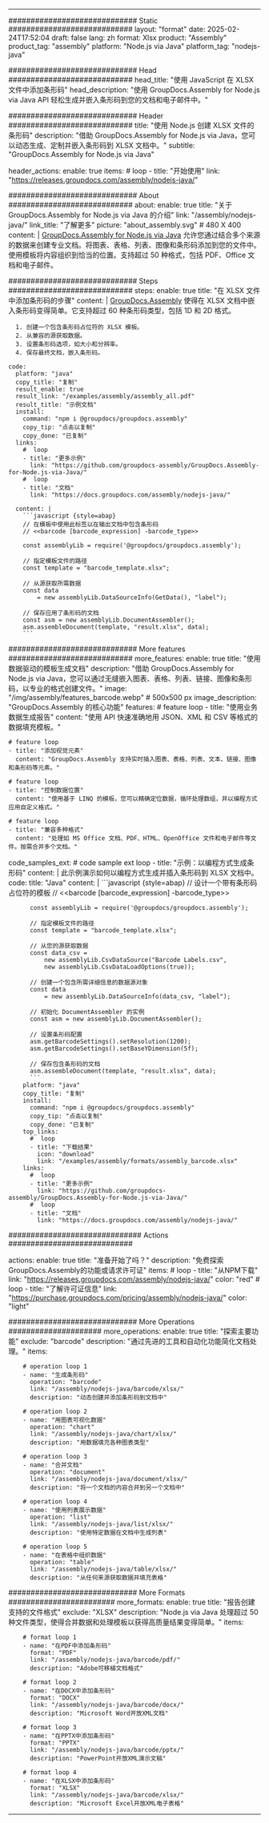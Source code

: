 



---
############################# Static ############################
layout: "format"
date:  2025-02-24T17:52:04
draft: false
lang: zh
format: Xlsx
product: "Assembly"
product_tag: "assembly"
platform: "Node.js via Java"
platform_tag: "nodejs-java"

############################# Head ############################
head_title: "使用 JavaScript 在 XLSX 文件中添加条形码"
head_description: "使用 GroupDocs.Assembly for Node.js via Java API 轻松生成并嵌入条形码到您的文档和电子邮件中。"

############################# Header ############################
title: "使用 Node.js 创建 XLSX 文件的条形码" 
description: "借助 GroupDocs.Assembly for Node.js via Java，您可以动态生成、定制并嵌入条形码到 XLSX 文档中。"
subtitle: "GroupDocs.Assembly for Node.js via Java" 

header_actions:
  enable: true
  items:
    #  loop
    - title: "开始使用"
      link: "https://releases.groupdocs.com/assembly/nodejs-java/"
      
############################# About ############################
about:
    enable: true
    title: "关于 GroupDocs.Assembly for Node.js via Java 的介绍"
    link: "/assembly/nodejs-java/"
    link_title: "了解更多"
    picture: "about_assembly.svg" # 480 X 400
    content: |
       [GroupDocs.Assembly for Node.js via Java](/assembly/nodejs-java/) 允许您通过结合多个来源的数据来创建专业文档。将图表、表格、列表、图像和条形码添加到您的文件中。使用模板将内容组织到恰当的位置。支持超过 50 种格式，包括 PDF、Office 文档和电子邮件。

############################# Steps ############################
steps:
    enable: true
    title: "在 XLSX 文件中添加条形码的步骤"
    content: |
      [GroupDocs.Assembly](/assembly/nodejs-java/) 使得在 XLSX 文档中嵌入条形码变得简单。它支持超过 60 种条形码类型，包括 1D 和 2D 格式。
      
      1. 创建一个包含条形码占位符的 XLSX 模板。
      2. 从兼容的源获取数据。
      3. 设置条形码选项，如大小和分辨率。
      4. 保存最终文档，嵌入条形码。
   
    code:
      platform: "java"
      copy_title: "复制"
      result_enable: true
      result_link: "/examples/assembly/assembly_all.pdf"
      result_title: "示例文档"
      install:
        command: "npm i @groupdocs/groupdocs.assembly"
        copy_tip: "点击以复制"
        copy_done: "已复制"
      links:
        #  loop
        - title: "更多示例"
          link: "https://github.com/groupdocs-assembly/GroupDocs.Assembly-for-Node.js-via-Java/"
        #  loop
        - title: "文档"
          link: "https://docs.groupdocs.com/assembly/nodejs-java/"
          
      content: |
        ```javascript {style=abap}
        // 在模板中使用此标签以在输出文档中包含条形码
        // <<barcode [barcode_expression] -barcode_type>>
    
        const assemblyLib = require('@groupdocs/groupdocs.assembly');

        // 指定模板文件的路径
        const template = "barcode_template.xlsx";

        // 从源获取所需数据
        const data 
            = new assemblyLib.DataSourceInfo(GetData(), "label");

        // 保存应用了条形码的文档
        const asm = new assemblyLib.DocumentAssembler();
        asm.assembleDocument(template, "result.xlsx", data);
        ```           

############################# More features ############################
more_features:
  enable: true
  title: "使用数据驱动的模板生成文档"
  description: "借助 GroupDocs.Assembly for Node.js via Java，您可以通过无缝嵌入图表、表格、列表、链接、图像和条形码，以专业的格式创建文件。"
  image: "/img/assembly/features_barcode.webp" # 500x500 px
  image_description: "GroupDocs.Assembly 的核心功能"
  features:
    # feature loop
    - title: "使用业务数据生成报告"
      content: "使用 API 快速准确地用 JSON、XML 和 CSV 等格式的数据填充模板。"

    # feature loop
    - title: "添加视觉元素"
      content: "GroupDocs.Assembly 支持实时插入图表、表格、列表、文本、链接、图像和条形码等元素。"

    # feature loop
    - title: "控制数据位置"
      content: "使用基于 LINQ 的模板，您可以精确定位数据，循环处理数组，并以编程方式应用自定义格式。"

    # feature loop
    - title: "兼容多种格式"
      content: "处理如 MS Office 文档、PDF、HTML、OpenOffice 文件和电子邮件等文件。按需合并多个文档。"
      
  code_samples_ext:
    # code sample ext loop
    - title: "示例：以编程方式生成条形码"
      content: |
        此示例演示如何以编程方式生成并插入条形码到 XLSX 文档中。
      code:
        title: "Java"
        content: |
          ```javascript {style=abap}
          // 设计一个带有条形码占位符的模板
          // <<barcode [barcode_expression] -barcode_type>>
          
          const assemblyLib = require('@groupdocs/groupdocs.assembly');

          // 指定模板文件的路径
          const template = "barcode_template.xlsx";

          // 从您的源获取数据
          const data_csv =
              new assemblyLib.CsvDataSource("Barcode Labels.csv", 
              new assemblyLib.CsvDataLoadOptions(true));

          // 创建一个包含所需详细信息的数据源对象
          const data 
              = new assemblyLib.DataSourceInfo(data_csv, "label");

          // 初始化 DocumentAssembler 的实例
          const asm = new assemblyLib.DocumentAssembler();

          // 设置条形码配置
          asm.getBarcodeSettings().setResolution(1200);
          asm.getBarcodeSettings().setBaseYDimension(5f);

          // 保存包含条形码的文档
          asm.assembleDocument(template, "result.xlsx", data);
          ```
        platform: "java"
        copy_title: "复制"
        install:
          command: "npm i @groupdocs/groupdocs.assembly"
          copy_tip: "点击以复制"
          copy_done: "已复制"
        top_links:
          #  loop
          - title: "下载结果"
            icon: "download"
            link: "/examples/assembly/formats/assembly_barcode.xlsx"
        links:
          #  loop
          - title: "更多示例"
            link: "https://github.com/groupdocs-assembly/GroupDocs.Assembly-for-Node.js-via-Java/"
          #  loop
          - title: "文档"
            link: "https://docs.groupdocs.com/assembly/nodejs-java/"
            

            


############################## Actions ############################

actions:
  enable: true
  title: "准备开始了吗？"
  description: "免费探索GroupDocs.Assembly的功能或请求许可证"
  items:
    #  loop
    - title: "从NPM下载"
      link: "https://releases.groupdocs.com/assembly/nodejs-java/"
      color: "red"
        #  loop
    - title: "了解许可证信息"
      link: "https://purchase.groupdocs.com/pricing/assembly/nodejs-java/"
      color: "light"


############################# More Operations #####################
more_operations:
    enable: true
    title: "探索主要功能"
    exclude: "barcode"
    description: "通过先进的工具和自动化功能简化文档处理。"
    items: 
          
        # operation loop 1
        - name: "生成条形码"
          operation: "barcode"
          link: "/assembly/nodejs-java/barcode/xlsx/"
          description: "动态创建并添加条形码到文档中"

        # operation loop 2
        - name: "用图表可视化数据"
          operation: "chart"
          link: "/assembly/nodejs-java/chart/xlsx/"
          description: "用数据填充各种图表类型"

        # operation loop 3
        - name: "合并文档"
          operation: "document"
          link: "/assembly/nodejs-java/document/xlsx/"
          description: "将一个文档的内容合并到另一个文档中"

        # operation loop 4
        - name: "使用列表展示数据"
          operation: "list"
          link: "/assembly/nodejs-java/list/xlsx/"
          description: "使用特定数据在文档中生成列表"

        # operation loop 5
        - name: "在表格中组织数据"
          operation: "table"
          link: "/assembly/nodejs-java/table/xlsx/"
          description: "从任何来源获取数据并填充表格"
         
          
############################# More Formats ########################
more_formats:
    enable: true
    title: "报告创建支持的文件格式"
    exclude: "XLSX"
    description: "Node.js via Java 处理超过 50 种文件类型，使得合并数据和处理模板以获得高质量结果变得简单。"
    items: 
          
        # format loop 1
        - name: "在PDF中添加条形码"
          format: "PDF"
          link: "/assembly/nodejs-java/barcode/pdf/"
          description: "Adobe可移植文档格式"
          
        # format loop 2
        - name: "在DOCX中添加条形码"
          format: "DOCX"
          link: "/assembly/nodejs-java/barcode/docx/"
          description: "Microsoft Word开放XML文档"
          
        # format loop 3
        - name: "在PPTX中添加条形码"
          format: "PPTX"
          link: "/assembly/nodejs-java/barcode/pptx/"
          description: "PowerPoint开放XML演示文稿"
          
        # format loop 4
        - name: "在XLSX中添加条形码"
          format: "XLSX"
          link: "/assembly/nodejs-java/barcode/xlsx/"
          description: "Microsoft Excel开放XML电子表格"


          

---
